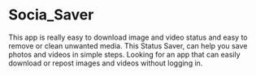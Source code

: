 # Socia_Saver
This app is really easy to download image and video status and easy to remove or clean unwanted media. This Status Saver, can help you save photos and videos in simple steps. Looking for an app that can easily download or repost images and videos without logging in.
